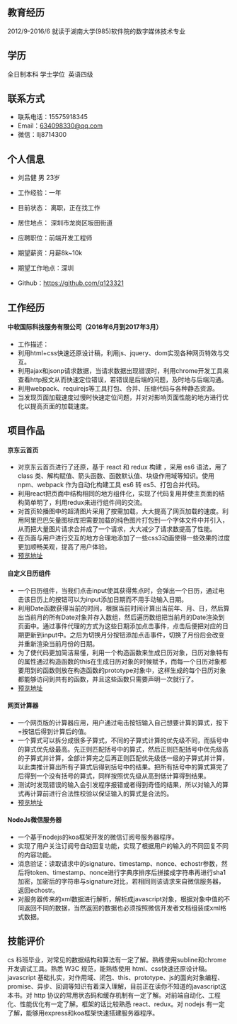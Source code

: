 
## 教育经历  
2012/9-2016/6 就读于湖南大学(985)软件院的数字媒体技术专业  
## 学历  
全日制本科 学士学位  英语四级  
## 联系方式
- 联系电话：15575918345
- Email：634098330@qq.com
- 微信：llj8714300

## 个人信息
- 刘吕健 男 23岁

- 工作经验：一年

- 目前状态： 离职，正在找工作

- 居住地点： 深圳市龙岗区坂田街道

- 应聘职位：前端开发工程师

- 期望薪资：月薪8k~10k

- 期望工作地点：深圳

- Github：https://github.com/q123321

## 工作经历  
#### 中软国际科技服务有限公司（2016年6月到2017年3月）
- 工作描述： 
- 利用html+css快速还原设计稿，利用js、jquery、dom实现各种网页特效与交互。
- 利用ajax和jsonp请求数据，当请求数据出现错误时，利用chrome开发工具来查看http报文从而快速定位错误，若错误是后端的问题，及时地与后端沟通。
- 利用webpack、requirejs等工具打包、合并、压缩代码与各种静态资源。
- 当发现页面加载速度过慢时快速定位问题，并对对影响页面性能的地方进行优化以提高页面的加载速度。

## 项目作品
#### 京东云首页
- 对京东云首页进行了还原，基于 react 和 redux 构建 ，采用 es6 语法，用了 class 类、解构赋值、箭头函数、函数默认值、块级作用域等知识。使用 npm、webpack 作为自动化构建工具 es6 转 es5、打包合并代码。
- 利用react把页面中结构相同的地方组件化，实现了代码复用并使主页面的结构简单明了，利用redux来进行组件间的交流。
- 对首页轮播图中的超清图片采用了按需加载，大大提高了网页加载的速度。利用阿里巴巴矢量图标库把需要加载的纯色图片打包到一个字体文件中并引入，从而把大量图片请求合并成了一个请求，大大减少了请求数提高了性能。
- 在页面与用户进行交互的地方合理地添加了一些css3动画使得一些效果的过度更加顺畅美观，提高了用户体验。
- [预览地址](https://q123321.github.io/JDcloud/build/index.html)
#### 自定义日历组件
- 一个日历组件，当我们点击input使其获得焦点时，会弹出一个日历，通过电击该日历上的按钮可以为input添加日期而不用手动输入日期。
- 利用Date函数获得当前的时间，根据当前时间计算出当前年、月、日，然后算出当前月的所有Date对象并存入数组，然后遍历数组把当前月的Date渲染到页面中。通过事件代理的方式为这些日期添加点击事件，点击后便把对应的日期更新到input中。之后为切换月分按钮添加点击事件，切换了月份后会改变 并重新渲染当前月份的日期。
- 为了使代码更加简洁易懂，利用一个构造函数来生成日历对象，日历对象特有的属性通过构造函数的this在生成日历对象的时候赋予，而每一个日历对象都要用到的函数则放在构造函数的prototype对象中，这样生成的每个日历对象都能够访问到共有的函数，并且这些函数只需要声明一次就行了。
- [预览地址](https://q123321.github.io/datepicker/index.html)
#### 网页计算器
- 一个网页版的计算器应用，用户通过电击按钮输入自己想要计算的算式，按下=按钮后得到计算后的值。
- 一个算式可以拆分成很多子算式，不同的子算式计算的优先级不同，而括号中的算式优先级最高。先正则匹配括号中的算式，然后正则匹配括号中优先级高的子算式并计算，全部计算完之后再正则匹配优先级低一级的子算式并计算，以此类推计算出所有子算式后得到括号中的结果。把所有括号中的算式算完了后得到一个没有括号的算式，同样按照优先级从高到低计算得到结果。
- 测试时发现错误的输入会引发程序报错或者得到奇怪的结果，所以对输入的算式再计算前进行合法性校验以保证输入的算式是合法的。
- [预览地址](https://q123321.github.io/calculator/calculator.html)
#### NodeJs微信服务器
- 一个基于nodejs的koa框架开发的微信订阅号服务器程序。
- 实现了用户关注订阅号自动回复功能，实现了根据用户的输入的不同回复不同的内容功能。
- 消息验证：读取请求中的signature、timestamp、nonce、echostr参数，然后将token、timestamp、nonce进行字典序排序后拼接成字符串再进行sha1加密，加密后的字符串与signature对比，若相同则该请求来自微信服务器，返回echostr。
- 对服务器传来的xml数据进行解析，解析成javascript对象，根据对象中值的不同返回不同的数据，当然返回的数据也必须按照微信开发者文档组装成xml格式数据。

## 技能评价
cs 科班毕业，对常见的数据结构和算法有一定了解。熟练使用subline和chrome开发调试工具。熟悉 W3C 规范，能熟练使用 html、css快速还原设计稿。javascript 基础扎实，对作用域、闭包、this、prototype、js的面向对象编程、promise、异步、回调等知识有着深入理解，目前正在读你不知道的javascript这本书。对 http 协议的常用状态码和缓存机制有一定了解。对前端自动化、工程化、性能优化有一定了解。框架的话比较熟悉 react、redux。对 nodejs 有一定了解，能够用express和koa框架快速搭建服务器程序。
